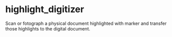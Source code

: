 # highlight_digitizer
Scan or fotograph a physical document highlighted with marker and transfer those highlights to the digital document.
